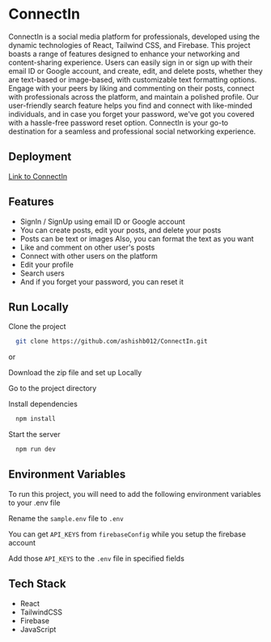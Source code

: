 # ConnectIn

ConnectIn is a social media platform for professionals, developed using the dynamic technologies of React, Tailwind CSS, and Firebase. This project boasts a range of features designed to enhance your networking and content-sharing experience. Users can easily sign in or sign up with their email ID or Google account, and create, edit, and delete posts, whether they are text-based or image-based, with customizable text formatting options. Engage with your peers by liking and commenting on their posts, connect with professionals across the platform, and maintain a polished profile. Our user-friendly search feature helps you find and connect with like-minded individuals, and in case you forget your password, we've got you covered with a hassle-free password reset option. ConnectIn is your go-to destination for a seamless and professional social networking experience.

## Deployment

[Link to ConnectIn](https://connectin-a.netlify.app/)

## Features

- SignIn / SignUp using email ID or Google account
- You can create posts, edit your posts, and delete your posts
- Posts can be text or images Also, you can format the text as you want
- Like and comment on other user's posts
- Connect with other users on the platform
- Edit your profile
- Search users
- And if you forget your password, you can reset it

## Run Locally

Clone the project

```bash
  git clone https://github.com/ashishb012/ConnectIn.git
```

or

Download the zip file and set up Locally

Go to the project directory

Install dependencies

```bash
  npm install
```

Start the server

```bash
  npm run dev
```

## Environment Variables

To run this project, you will need to add the following environment variables to your .env file

Rename the `sample.env` file to `.env`

You can get `API_KEYS` from `firebaseConfig` while you setup the firebase account

Add those `API_KEYS` to the `.env` file in specified fields

## Tech Stack

- React
- TailwindCSS
- Firebase
- JavaScript
